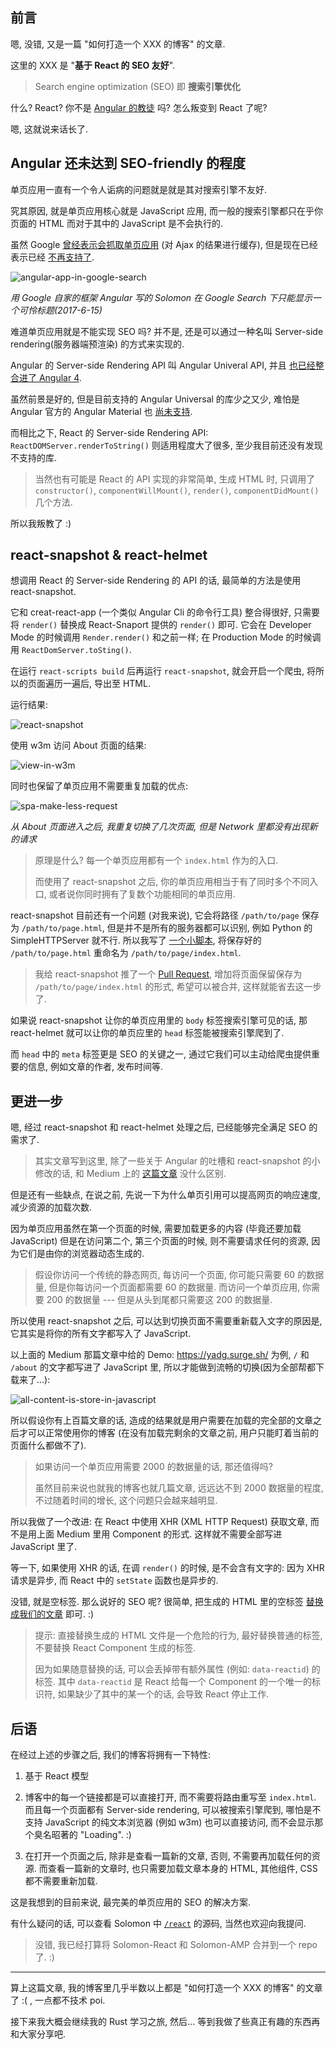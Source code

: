前言
---

嗯, 没错, 又是一篇 "如何打造一个 XXX 的博客" 的文章.

这里的 XXX 是 "**基于 React 的 SEO 友好**".

> Search engine optimization (SEO) 即 **搜索引擎优化**

什么? React? 你不是 [Angular 的教徒](https://blog.poi.cat/post/introducing-solomon/) 吗? 怎么叛变到 React 了呢?

嗯, 这就说来话长了.

Angular 还未达到 SEO-friendly 的程度
---

单页应用一直有一个令人诟病的问题就是就是其对搜索引擎不友好.

究其原因, 就是单页应用核心就是 JavaScript 应用, 而一般的搜索引擎都只在乎你页面的 HTML 而对于其中的 JavaScript 是不会执行的.

虽然 Google [曾经表示会抓取单页应用](https://developers.google.com/webmasters/ajax-crawling/) (对 Ajax 的结果进行缓存),
但是现在已经表示已经 [不再支持了](https://webmasters.googleblog.com/2015/10/deprecating-our-ajax-crawling-scheme.html).

![angular-app-in-google-search](https://c1.staticflickr.com/5/4269/34513373373_3b51f0d1e1_o.png)

_用 Google 自家的框架 Angular 写的 Solomon 在 Google Search 下只能显示一个可怜标题(2017-6-15)_

难道单页应用就是不能实现 SEO 吗? 并不是, 还是可以通过一种名叫 Server-side rendering(服务器端预渲染) 的方式来实现的.

Angular 的 Server-side Rendering API 叫 Angular Univeral API, 并且 [也已经整合进了 Angular 4](https://github.com/angular/angular/issues/13822).

虽然前景是好的, 但是目前支持的 Angular Universal 的库少之又少, 难怕是 Angular 官方的 Angular Material 也 [尚未支持](https://github.com/angular/material2/issues/308).

而相比之下, React 的 Server-side Rendering API: `ReactDOMServer.renderToString()` 则适用程度大了很多, 至少我目前还没有发现不支持的库.

> 当然也有可能是 React 的 API 实现的非常简单, 生成 HTML 时, 只调用了 `constructor()`, `componentWillMount()`, `render()`, `componentDidMount()` 几个方法.

所以我叛教了 :)

react-snapshot & react-helmet
---

想调用 React 的 Server-side Rendering 的 API 的话,
最简单的方法是使用 react-snapshot.

它和 creat-react-app (一个类似 Angular Cli 的命令行工具) 整合得很好, 只需要将 `render()` 替换成 React-Snaport 提供的 `render()` 即可. 它会在 Developer Mode 的时候调用 `Render.render()` 和之前一样; 在 Production Mode 的时候调用 `ReactDomServer.toSting()`.

在运行 `react-scripts build` 后再运行 `react-snapshot`, 就会开启一个爬虫, 将所以的页面遍历一遍后, 导出至 HTML.

运行结果:

![react-snapshot](https://c1.staticflickr.com/5/4288/35156879512_a5f49cc4d1_o.png)

使用 w3m 访问 About 页面的结果:

![view-in-w3m](https://c1.staticflickr.com/5/4208/35156881432_ecd658d958_o.png)

同时也保留了单页应用不需要重复加载的优点:

![spa-make-less-request](https://c1.staticflickr.com/5/4224/34936141690_8824e95d2d_o.png)

_从 About 页面进入之后, 我重复切换了几次页面, 但是 Network 里都没有出现新的请求_

> 原理是什么? 每一个单页应用都有一个 `index.html` 作为的入口.
>
> 而使用了 react-snapshot 之后, 你的单页应用相当于有了同时多个不同入口, 或者说你同时拥有了复数个功能相同的单页应用.

react-snapshot 目前还有一个问题 (对我来说), 它会将路径 `/path/to/page` 保存为 `/path/to/page.html`, 但是并不是所有的服务器都可以识别, 例如 Python 的 SimpleHTTPServer 就不行. 所以我写了 [一个小脚本](https://github.com/PoiScript/Solomon/blob/dev/react/scripts/moving-html.js), 将保存好的 `/path/to/page.html` 重命名为 `/path/to/page/index.html`.

> 我给 react-snapshot 推了一个 [Pull Request](https://github.com/geelen/react-snapshot/pull/36), 增加将页面保留保存为 `/path/to/page/index.html` 的形式, 希望可以被合并, 这样就能省去这一步了.

如果说 react-snapshot 让你的单页应用里的 `body` 标签搜索引擎可见的话,
那 react-helmet 就可以让你的单页应里的 `head` 标签能被搜索引擎爬到了.

而 `head` 中的 `meta` 标签更是 SEO 的关键之一,
通过它我们可以主动给爬虫提供重要的信息, 例如文章的作者, 发布时间等.

更进一步
---

嗯, 经过 react-snapshot 和 react-helmet 处理之后, 已经能够完全满足 SEO 的需求了.

> 其实文章写到这里, 除了一些关于 Angular 的吐槽和 react-snapshot 的小修改的话, 和 Medium 上的 [这篇文章](https://medium.com/superhighfives/an-almost-static-stack-6df0a2791319) 没什么区别.

但是还有一些缺点, 在说之前, 先说一下为什么单页引用可以提高网页的响应速度, 减少资源的加载次数.

因为单页应用虽然在第一个页面的时候, 需要加载更多的内容 (毕竟还要加载 JavaScript) 但是在访问第二个, 第三个页面的时候, 则不需要请求任何的资源, 因为它们是由你的浏览器动态生成的.

> 假设你访问一个传统的静态网页, 每访问一个页面, 你可能只需要 60 的数据量, 但是你每访问一个页面都需要 60 的数据量. 而访问一个单页应用, 你需要 200 的数据量 --- 但是从头到尾都只需要这 200 的数据量.

所以使用 react-snapshot 之后, 可以达到切换页面不需要重新载入文字的原因是, 它其实是将你的所有文字都写入了 JavaScript.

以上面的 Medium 那篇文章中给的 Demo: https://yadg.surge.sh/ 为例, `/` 和 `/about` 的文字都写进了 JavaScript 里, 所以才能做到流畅的切换(因为全部帮都下载来了...):

![all-content-is-store-in-javascript](https://c1.staticflickr.com/5/4282/35156880482_e19f536f76_o.png)

所以假设你有上百篇文章的话, 造成的结果就是用户需要在加载的完全部的文章之后才可以正常使用你的博客 (在没有加载完剩余的文章之前, 用户只能盯着当前的页面什么都做不了).

> 如果访问一个单页应用需要 2000 的数据量的话, 那还值得吗?
>
> 虽然目前来说也就我的博客也就几篇文章, 远远达不到 2000 数据量的程度, 不过随着时间的增长, 这个问题只会越来越明显.

所以我做了一个改进: 在 React 中使用 XHR (XML HTTP Request) 获取文章,
而不是用上面 Medium 里用 Component 的形式. 这样就不需要全部写进 JavaScript 里了.

等一下, 如果使用 XHR 的话, 在调 `render()` 的时候, 是不会含有文字的: 因为 XHR 请求是异步, 而 React 中的 `setState` 函数也是异步的.

没错, 就是空标签. 那么说好的 SEO 呢? 很简单, 把生成的 HTML 里的空标签 [替换成我们的文章](https://github.com/PoiScript/Solomon/blob/dev/react/scripts/replace-html.js) 即可. :)

> 提示: 直接替换生成的 HTML 文件是一个危险的行为, 最好替换普通的标签, 不要替换 React Component 生成的标签.
>
> 因为如果随意替换的话, 可以会丢掉带有额外属性 (例如: `data-reactid`) 的标签. 其中 `data-reactid` 是 React 给每一个 Component 的一个唯一的标识符, 如果缺少了其中的某一个的话, 会导致 React 停止工作.

后语
---

在经过上述的步骤之后, 我们的博客将拥有一下特性:

1. 基于 React 模型

2. 博客中的每一个链接都是可以直接打开, 而不需要将路由重写至 `index.html`. 而且每一个页面都有 Server-side rendering, 可以被搜索引擎爬到, 哪怕是不支持 JavaScript 的纯文本浏览器 (例如 w3m) 也可以直接访问, 而不会显示那个臭名昭著的 "Loading". :)

3. 在打开一个页面之后, 除非是查看一篇新的文章, 否则, 不需要再加载任何的资源. 而查看一篇新的文章时, 也只需要加载文章本身的 HTML, 其他组件, CSS 都不需要重新加载.

这是我想到的目前来说, 最完美的单页应用的 SEO 的解决方案.

有什么疑问的话, 可以查看 Solomon 中 [`/react`](https://github.com/PoiScript/Solomon/tree/dev/react) 的源码, 当然也欢迎向我提问.

> 没错, 我已经打算将 Solomon-React 和 Solomon-AMP 合并到一个 repo 了. :)

---

算上这篇文章, 我的博客里几乎半数以上都是 "如何打造一个 XXX 的博客" 的文章了 :( , 一点都不技术 poi.

接下来我大概会继续我的 Rust 学习之旅, 然后... 等到我做了些真正有趣的东西再和大家分享吧.
